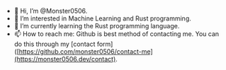 - 👋 Hi, I’m @Monster0506.
- 👀 I’m interested in Machine Learning and Rust programming.
- 🌱 I’m currently learning the Rust programming language.
- 📫 How to reach me: Github is best method of contacting me. You can do this through my [contact form]([https://github.com/monster0506/contact-me](https://monster0506.dev/contact).

<!-- - 💞️ I’m looking to collaborate on my [factBook project](https://github.com/monster0506/factBook) -->
